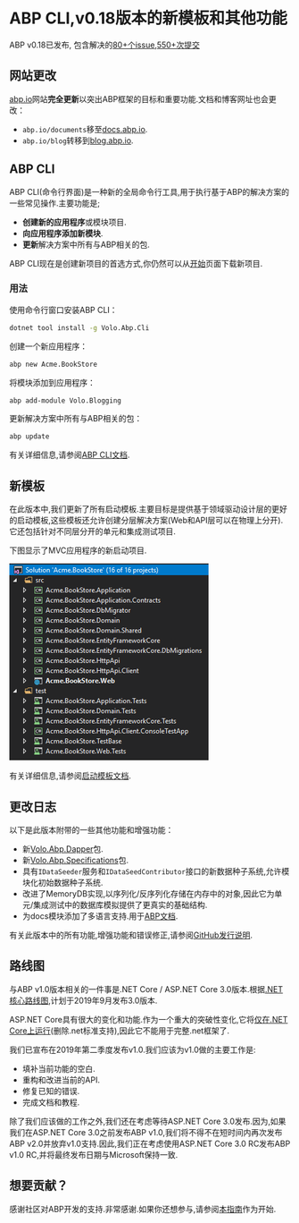 # ABP CLI,v0.18版本的新模板和其他功能

ABP v0.18已发布, 包含解决的[80+个issue](https://github.com/abpframework/abp/milestone/16?closed=1),[550+次提交](https://github.com/abpframework/abp/compare/0.17.0.0...0.18.0)

## 网站更改

[abp.io](https://abp.io)网站**完全更新**以突出ABP框架的目标和重要功能.文档和博客网址也会更改：

- `abp.io/documents`移至[docs.abp.io](https://docs.abp.io).
- `abp.io/blog`转移到[blog.abp.io](https://blog.abp.io).

## ABP CLI

ABP CLI(命令行界面)是一种新的全局命令行工具,用于执行基于ABP的解决方案的一些常见操作.主要功能是;

* **创建新的应用程序**或模块项目.
* **向应用程序添加新模块**.
* **更新**解决方案中所有与ABP相关的包.

ABP CLI现在是创建新项目的首选方式,你仍然可以从[开始](https://abp.io/get-started)页面下载新项目.

### 用法

使用命令行窗口安装ABP CLI：

```` bash
dotnet tool install -g Volo.Abp.Cli
````

创建一个新应用程序：

```` bash
abp new Acme.BookStore
````

将模块添加到应用程序：

```` bash
abp add-module Volo.Blogging
````

更新解决方案中所有与ABP相关的包：

```` bash
abp update
````

有关详细信息,请参阅[ABP CLI文档](https://docs.abp.io/en/abp/latest/CLI).

## 新模板

在此版本中,我们更新了所有启动模板.主要目标是提供基于领域驱动设计层的更好的启动模板,这些模板还允许创建分层解决方案(Web和API层可以在物理上分开).它还包括针对不同层分开的单元和集成测试项目.

下图显示了MVC应用程序的新启动项目.

![mvc-template-solution](mvc-template-solution.png)

有关详细信息,请参阅[启动模板文档](https://docs.abp.io/en/abp/latest/Startup-Templates/Index).

## 更改日志

以下是此版本附带的一些其他功能和增强功能：

* 新[Volo.Abp.Dapper](https://www.nuget.org/packages/Volo.Abp.Dapper)包.
* 新[Volo.Abp.Specifications](https://www.nuget.org/packages/Volo.Abp.Specifications)包.
* 具有`IDataSeeder`服务和`IDataSeedContributor`接口的新数据种子系统,允许模块化初始数据种子系统.
* 改进了MemoryDB实现,以序列化/反序列化存储在内存中的对象,因此它为单元/集成测试中的数据库模拟提供了更真实的基础结构.
* 为docs模块添加了多语言支持.用于[ABP文档](https://docs.abp.io).

有关此版本中的所有功能,增强功能和错误修正,请参阅[GitHub发行说明](https://github.com/abpframework/abp/releases/tag/0.18.0).

## 路线图

与ABP v1.0版本相关的一件事是.NET Core / ASP.NET Core 3.0版本.根据[.NET核心路线图](https://github.com/dotnet/core/blob/master/roadmap.md),计划于2019年9月发布3.0版本.

ASP.NET Core具有很大的变化和功能.作为一个重大的突破性变化,它将[仅在.NET Core上运行](https://github.com/aspnet/Announcements/issues/324)(删除.net标准支持),因此它不能用于完整.net框架了.

我们已宣布在2019年第二季度发布v1.0.我们应该为v1.0做的主要工作是:

* 填补当前功能的空白.
* 重构和改进当前的API.
* 修复已知的错误.
* 完成文档和教程.

除了我们应该做的工作之外,我们还在考虑等待ASP.NET Core 3.0发布.因为,如果我们在ASP.NET Core 3.0之前发布ABP v1.0,我们将不得不在短时间内再次发布ABP v2.0并放弃v1.0支持.因此,我们正在考虑使用ASP.NET Core 3.0 RC发布ABP v1.0 RC,并将最终发布日期与Microsoft保持一致.

## 想要贡献？

感谢社区对ABP开发的支持.非常感谢.如果你还想参与,请参阅[本指南](https://github.com/abpframework/abp/blob/master/docs/en/Contribution/Index.md)作为开始.
